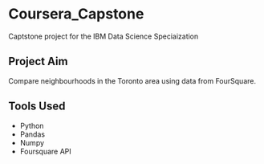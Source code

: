 # Coursera_Capstone
Captstone project for the IBM Data Science Speciaization

## Project Aim
Compare neighbourhoods in the Toronto area using data from FourSquare.

## Tools Used
- Python
- Pandas
- Numpy
- Foursquare API
